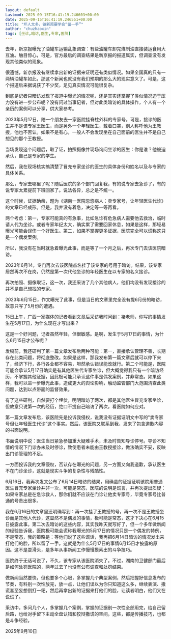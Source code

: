 ```yaml
---
layout: default
Lastmod: 2025-09-15T16:41:19.246603+00:00
date: 2025-09-15T16:41:19.246551+00:00
title: "坏人太多，做新闻要学会“留一手”"
author: "chuzhaoxin"
tags: [坐诊,暗访,医生,专家,医院]
---
```


去年，新京报曝光了油罐车运输乱象调查：有些油罐车卸完煤制油直接装运食用大豆油。触目惊心，可是，官方最后的调查结果是新京报的报道属实，但调查没有发现其他类似的现象。

很遗憾，新京报没有继续拿出新的证据来证明还有类似情况。如果全国真的只有一两辆油罐车如此，那这个新闻也就没有我们预期的那么大的现实意义了。可是，这个报道后来据说获了不少奖，足见真实情况可能很复杂。

到底是记者只暗访发现了报道中曝光的情况呢，还是其实还掌握了类似情况迫于压力没有进一步公布呢？没有问过当事记者，但对此类暗访的具体操作，个人有一个亲历的案例可以分享，供大家参考。

2023年5月17日，陪一个朋友去一家医院挂脊柱外科的专家号。可是，接诊的医生并不是该专家王医生，而是另外一个年轻医生，戴着口罩，别人称呼他为王教授，他也不否认。如果不是有心，一般人不会发现坐在自己面前的医生并不是自己想见的那个王教授。

当场发现这个问题后，取了证，拍照摄像并现场询问坐诊的医生：你是谁？他被迫承认，自己是专家的学生。  

然后，我在现场核实搞清楚了冒充专家坐诊的医生的具体身份和姓名以及与专家的具体关系。

那么，专家去哪里了呢？随后医院的多个部门回复我，有的说专家去急诊了，有的说专家太累提前下班回家了。说法各异，总之是不统一。

这个时候，证据确凿，题为《湖南一医院忽悠病人：卖专家号，让年轻医生代诊》的文章已经成形。但是，我并没有着急，决定等一等再看。

两个考虑：第一，专家可能真的有急事，比如急诊有危急病人需要他去救治，临时请人代为坐诊。或者专家年纪太大，确实累了需要回家休息，如果是这样，那轻易曝光可能会误伤一个好医生。第二，如果不掌握更多证据，医院完全可以谎称这只是一个偶发案例。

所以，我没有在当时就急着曝光此事，而是等了一个月之后，再次专门去该医院暗访。

2023年6月14，专门再次去该医院点名挂了该专家的号用于暗访。结果，该专家居然再次不在岗，仍然是第一次代他坐诊的年轻医生在以专家的名义接诊。

再次拍照、摄像取证，这一次，我还采访了几个其他病人，他们均没有发现接诊的并不是自己想找的专家。

2023年6月15日，作文曝光了此事，但是当日的文章里完全没有提6月份的暗访，故意只写了5月份的遭遇。

15日上午，广西一家媒体的记者看到文章后采访我时问到：褚老师，你写的事情发生在5月17日，为什么现在才写出来？

这是一个好问题，记者虽然年轻，但很敏感。是啊，发生于5月17日的事情，为什么6月15日才公布呢？

发稿前，我还研判了第一篇文章发布后两种可能：第一，直接承认管理不善，长期存在此类问题，将彻底整改。如果是这样，那我发布第一篇文章后就可以停下来了，经济下行，各行各业都不容易，坦然承认错误能改就行。第二个可能是，医院可能会承认5月17日确实是有其他医生代专家坐诊，但大概觉得我只有一个暗访经历，不掌握其他证据，因此极可能只承认这件事是偶发案例，并非常态。如果这样，我可以进一步曝光此事，造成更大的舆论影响，触动监管部门大范围清查此类问题，达到以点带面的监督效果。

有了这些研判，自然要打个埋伏，明明暗访了两次，都是其他医生冒充专家坐诊，但故意只说第一次的经历，绝口不提自己暗访了两次，看医院如何应对。

第一篇文章发布后，该医院先是投诉我侵权，说我没有证据证明文中写的"卖专家号但让年轻医生代诊”这个事实。然后，该医院又联系到我，发来了包含道歉内容的书面说明。

书面说明中说：医生当日紧急参加重大疑难手术，未及时告知导诊停号。导诊不知情的情况下门诊办未及时停诊，致使患者未能由王教授接诊，做法确实不妥，反映出门诊管理的不足。

一方面投诉我的文章侵权，否认存在曝光的问题，另一方面又向我道歉，承认医生不在门诊坐诊，这就是现实斗争的复杂性与残酷性。

6月16日，我再次发文公布了6月14日暗访的结果，用确凿的证据证明该院用普通医生冒充专家坐诊并非一次，可能是常态，医院的说明是谎言，并再次提出质疑：如果专家总是在急诊救人，那你们就不应该在门诊让他卖专家号，毕竟专家号比普通的号贵出很多。

我在6月16日的文章里还明确写到：再一次挂了王教授的号，再一次不是王教授坐诊而是其他人代诊，这显然不是偶发的事情，极可能是常态，这才下决心在6月15日披露此事。第二次去暗访的这些内容，其实我昨天就写好了，但一个多年做新闻的经验告诉我，医院极可能会谎称我曝光的5月17日的情况只是一个偶发的特例，不是常态，我的策略是：等他们说了这些谎话，我再把6月14日暗访的情况发出来打他们的脸，所以留了一手。这就是为什么5月17日的事情6月15日才披露的原因。这不是耍滑头，是多年从事新闻工作慢慢摸索出的斗争技巧。

医院终于无话可说了，不久，该专家从该医院消失了。不过，湖南的卫健部门最后是如何处罚医院的，两年过去了也没有公布调查和处罚结果。

做新闻当然要快，但也要多个心眼，多掌握几个典型案例，然后把握好信息发布的节奏，有料别一次性放完，放一点，让他们误以为你只知道这么多，继续表演、撒谎甚至妄想倒打一耙，然后再拿出新的证据来打他们的脸，让读者明白，他们又在说谎了。

采访中，多问几个人，多掌握几个案例，掌握的证据别一次性全部用完，给自己留后路，也给对手留下主动全盘认错和狡辩撒谎的空间。这些，都是传播技巧，也都是斗争经验。

2025年9月10日

